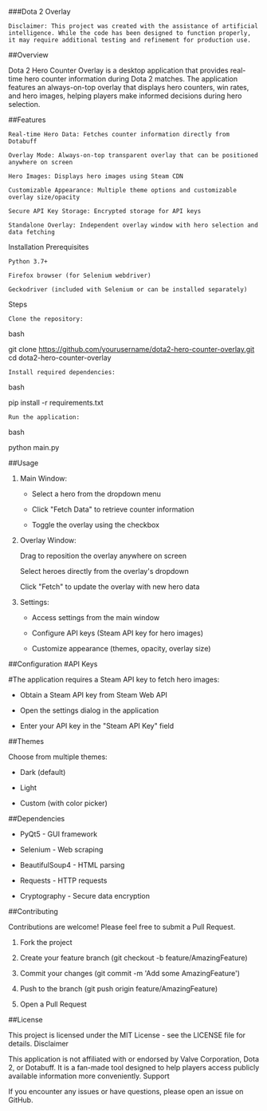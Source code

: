 ###Dota 2 Overlay

    Disclaimer: This project was created with the assistance of artificial intelligence. While the code has been designed to function properly, it may require additional testing and refinement for production use.

##Overview

Dota 2 Hero Counter Overlay is a desktop application that provides real-time hero counter information during Dota 2 matches. The application features an always-on-top overlay that displays hero counters, win rates, and hero images, helping players make informed decisions during hero selection.

##Features

    Real-time Hero Data: Fetches counter information directly from Dotabuff

    Overlay Mode: Always-on-top transparent overlay that can be positioned anywhere on screen

    Hero Images: Displays hero images using Steam CDN

    Customizable Appearance: Multiple theme options and customizable overlay size/opacity

    Secure API Key Storage: Encrypted storage for API keys

    Standalone Overlay: Independent overlay window with hero selection and data fetching

Installation
Prerequisites

    Python 3.7+

    Firefox browser (for Selenium webdriver)

    Geckodriver (included with Selenium or can be installed separately)

Steps

    Clone the repository:

bash

git clone https://github.com/yourusername/dota2-hero-counter-overlay.git
cd dota2-hero-counter-overlay

    Install required dependencies:

bash

pip install -r requirements.txt

    Run the application:

bash

python main.py

##Usage

   1. Main Window:

      *  Select a hero from the dropdown menu

      *  Click "Fetch Data" to retrieve counter information

      *  Toggle the overlay using the checkbox

   2. Overlay Window:

        Drag to reposition the overlay anywhere on screen

        Select heroes directly from the overlay's dropdown

        Click "Fetch" to update the overlay with new hero data

   3. Settings:

      *  Access settings from the main window

      *  Configure API keys (Steam API key for hero images)

      *  Customize appearance (themes, opacity, overlay size)

##Configuration
#API Keys

#The application requires a Steam API key to fetch hero images:

   * Obtain a Steam API key from Steam Web API

   * Open the settings dialog in the application

   * Enter your API key in the "Steam API Key" field

##Themes

Choose from multiple themes:

   * Dark (default)

   * Light

   * Custom (with color picker)


##Dependencies

  *  PyQt5 - GUI framework

  *  Selenium - Web scraping

  *  BeautifulSoup4 - HTML parsing

  *  Requests - HTTP requests

  *  Cryptography - Secure data encryption

##Contributing

Contributions are welcome! Please feel free to submit a Pull Request.

   1. Fork the project

   2. Create your feature branch (git checkout -b feature/AmazingFeature)

   3. Commit your changes (git commit -m 'Add some AmazingFeature')

   4. Push to the branch (git push origin feature/AmazingFeature)

   5. Open a Pull Request

##License

This project is licensed under the MIT License - see the LICENSE file for details.
Disclaimer

This application is not affiliated with or endorsed by Valve Corporation, Dota 2, or Dotabuff. It is a fan-made tool designed to help players access publicly available information more conveniently.
Support

If you encounter any issues or have questions, please open an issue on GitHub.


